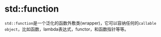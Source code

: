 # std::function

`std::function`是一个泛化的函数外敷类(wrapper)，它可以容纳任何的`callable object`，比如函数，lambda表达式，functor，和函数指针等等。
